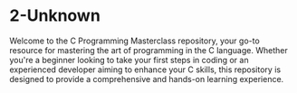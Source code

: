 # 2-Unknown
Welcome to the C Programming Masterclass repository, your go-to resource for mastering the art of programming in the C language. Whether you're a beginner looking to take your first steps in coding or an experienced developer aiming to enhance your C skills, this repository is designed to provide a comprehensive and hands-on learning experience.
